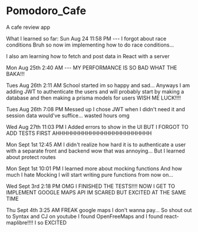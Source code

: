 # Pomodoro_Cafe

A cafe review app

What I learned so far:
Sun Aug 24 11:58 PM --- I forgot about race conditions Bruh so now im implementing how to do race conditions...

I also am learning how to fetch and post data in React with a server

Mon Aug 25th 2:40 AM --- MY PERFORMANCE IS SO BAD WHAT THE BAKA!!!

Tues Aug 26th 2:11 AM School started im so happy and sad...
Anyways I am adding JWT to authenticate the users and will probably start
by making a database and then making a prisma models for users
WISH ME LUCK!!!!

Tues Aug 26th 7:08 PM Messed up I chose JWT when I didn't need it
and session data would've suffice... wasted hours omg

Wed Aug 27th 11:03 PM I Added errors to show in the UI
BUT I FORGOT TO ADD TESTS FIRST AHHHHHHHHHHHHHHHHHHHHHHHHH

Mon Sept 1st 12:45 AM I didn't realize how hard it is to authenticate a user with a separate front and
backend wow that was annoying... But I learned about protect routes

Mon Sept 1st 10:01 PM I learned more about mocking functions And how much I hate Mocking I will start writing pure functions from now on...

Wed Sept 3rd 2:18 PM OMG I FINISHED THE TESTS!!!! NOW I GET TO IMPLEMENT
GOOGLE MAPS API IM SCARED BUT EXCITED AT THE SAME TIME

Thu Sept 4th 3:25 AM FREAK google maps I don't wanna pay...
So shout out to Syntax and CJ on youtube I found
OpenFreeMaps and I found react-maplibre!!!!
I so EXCITED
